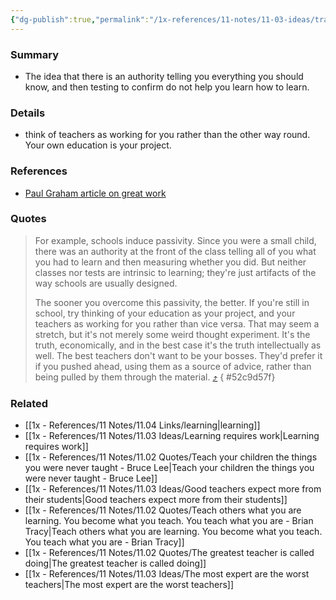 ```yaml
---
{"dg-publish":true,"permalink":"/1x-references/11-notes/11-03-ideas/traditional-schooling-methods-induce-passivity-in-learning/","title":"Traditional schooling methods induce passivity in learning","created":"2024-10-13T08:14:59.544+03:00","updated":"2024-10-13T08:30:42.741+03:00"}
---
```



### Summary
- The idea that there is an authority telling you everything you should know, and then testing to confirm do not help you learn how to learn.

### Details
- think of teachers as working for you rather than the other way round. Your own education is your project.

### References
- [Paul Graham article on great work](https://www.paulgraham.com/greatwork.html)

### Quotes
> For example, schools induce passivity. Since you were a small child, there was an authority at the front of the class telling all of you what you had to learn and then measuring whether you did. But neither classes nor tests are intrinsic to learning; they're just artifacts of the way schools are usually designed.
> 
> The sooner you overcome this passivity, the better. If you're still in school, try thinking of your education as your project, and your teachers as working for you rather than vice versa. That may seem a stretch, but it's not merely some weird thought experiment. It's the truth, economically, and in the best case it's the truth intellectually as well. The best teachers don't want to be your bosses. They'd prefer it if you pushed ahead, using them as a source of advice, rather than being pulled by them through the material. [⤴️](https://omnivore.app/me/how-to-do-great-work-190c6c53ae0#52c9d57f-e531-49c4-a7e3-fea68e7297e9) 
{ #52c9d57f}


### Related
- [[1x - References/11 Notes/11.04 Links/learning\|learning]]
- [[1x - References/11 Notes/11.03 Ideas/Learning requires work\|Learning requires work]]
- [[1x - References/11 Notes/11.02 Quotes/Teach your children the things you were never taught - Bruce Lee\|Teach your children the things you were never taught - Bruce Lee]]
- [[1x - References/11 Notes/11.03 Ideas/Good teachers expect more from their students\|Good teachers expect more from their students]]
- [[1x - References/11 Notes/11.02 Quotes/Teach others what you are learning. You become what you teach. You teach what you are - Brian Tracy\|Teach others what you are learning. You become what you teach. You teach what you are - Brian Tracy]]
- [[1x - References/11 Notes/11.02 Quotes/The greatest teacher is called doing\|The greatest teacher is called doing]]
- [[1x - References/11 Notes/11.03 Ideas/The most expert are the worst teachers\|The most expert are the worst teachers]]
